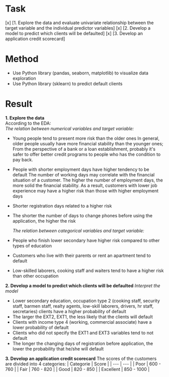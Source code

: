 # Task
[x] [1. Explore the data and evaluate univariate relationship between the target variable and the individual predictor variables]
[x] [2. Develop a model to predict which clients will be defaulted]
[x] [3. Develop an application credit scorecard]

# Method
- Use Python library (pandas, seaborn, matplotlib) to visualize data exploration
- Use Python library (sklearn) to predict default clients

# Result
**1. Explore the data** <br>
According to the EDA: <br>
_The relation between numerical variables and target variable:_
- Young people tend to present more risk than the older ones
In general, older people usually have more financial stability than the younger ones;
From the perspective of a bank or a loan establishment, probably it's safer to offer better credit programs to people who has the condition to pay back.
- People with shorter employment days have higher tendency to be default
The number of working days may correlate with the financial situation of a customer. The higher the number of employment days, the more solid the financial stability. As a result, customers with lower job experience may have a higher risk than those with higher employment days 
- Shorter registration days related to a higher risk
- The shorter the number of days to change phones before using the application, the higher the risk <br>

  _The relation between categorical variables and target variable:_
- People who finish lower secondary have higher risk compared to other types of education
- Customers who live with their parents or rent an apartment tend to default
- Low-skilled laborers, cooking staff and waiters tend to have a higher risk than other occupation

**2. Develop a model to predict which clients will be defaulted**
_Interpret the model_
- Lower secondary education, occupation type 2 (cooking staff, security staff, barmen staff, realty agents, low-skill laborers, drivers, hr staff, secretaries) clients have a higher probability of default
- The larger the EXT2, EXT1, the less likely that the clients will default
- Clients with income type 4 (working, commercial associate) have a lower probability of default
- Clients who did not specify the EXT1 and EXT3 variables tend to not default
- The longer the changing days of registration before application, the lower the probability that he/she will default

**3. Develop an application credit scorecard**
The scores of the customers are divided into 4 categories:
| Categorie | Score |
| --- | --- |
| Poor | 600 - 760 |
| Fair | 760 - 820 |
| Good | 820 - 850 |
| Excellent | 850 - 1000 |
